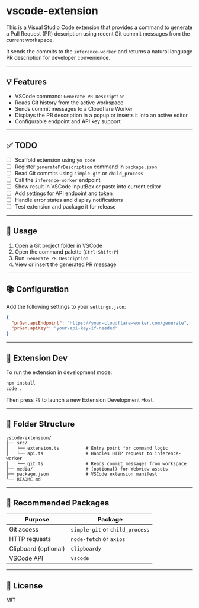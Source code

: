 # vscode-extension

This is a Visual Studio Code extension that provides a command to generate a Pull Request (PR) description using recent Git commit messages from the current workspace.

It sends the commits to the `inference-worker` and returns a natural language PR description for developer convenience.

---

## 💡 Features

* VSCode command: `Generate PR Description`
* Reads Git history from the active workspace
* Sends commit messages to a Cloudflare Worker
* Displays the PR description in a popup or inserts it into an active editor
* Configurable endpoint and API key support

---

## ✅ TODO

* [ ] Scaffold extension using `yo code`
* [ ] Register `generatePrDescription` command in `package.json`
* [ ] Read Git commits using `simple-git` or `child_process`
* [ ] Call the `inference-worker` endpoint
* [ ] Show result in VSCode InputBox or paste into current editor
* [ ] Add settings for API endpoint and token
* [ ] Handle error states and display notifications
* [ ] Test extension and package it for release

---

## 🚪 Usage

1. Open a Git project folder in VSCode
2. Open the command palette (`Ctrl+Shift+P`)
3. Run: `Generate PR Description`
4. View or insert the generated PR message

---

## 📚 Configuration

Add the following settings to your `settings.json`:

```json
{
  "prGen.apiEndpoint": "https://your-cloudflare-worker.com/generate",
  "prGen.apiKey": "your-api-key-if-needed"
}
```

---

## 🤖 Extension Dev

To run the extension in development mode:

```bash
npm install
code .
```

Then press `F5` to launch a new Extension Development Host.

---

## 📁 Folder Structure

```
vscode-extension/
├── src/
│   └── extension.ts          # Entry point for command logic
│   └── api.ts                # Handles HTTP request to inference-worker
│   └── git.ts                # Reads commit messages from workspace
├── media/                    # (optional) for Webview assets
├── package.json              # VSCode extension manifest
└── README.md
```

---

## 🚀 Recommended Packages

| Purpose              | Package                         |
| -------------------- | ------------------------------- |
| Git access           | `simple-git` or `child_process` |
| HTTP requests        | `node-fetch` or `axios`         |
| Clipboard (optional) | `clipboardy`                    |
| VSCode API           | `vscode`                        |

---

## 📄 License

MIT
